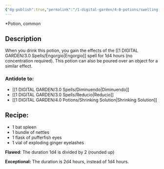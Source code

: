 ```yaml
---
{"dg-publish":true,"permalink":"/1-digital-garden/4-0-potions/swelling-solution/","tags":["potion","yr2","common"]}
---
```


*Potion, common 

## Description

When you drink this potion, you gain the effects of the [[1 DIGITAL GARDEN/3.0 Spells/Engorgio\|Engorgio]] spell for 1d4 hours (no concentration required). This potion can also be poured over an object for a similar effect.

### Antidote to: 
- [[1 DIGITAL GARDEN/3.0 Spells/Diminuendo\|Diminuendo]]
- [[1 DIGITAL GARDEN/3.0 Spells/Reducio\|Reducio]] 
- [[1 DIGITAL GARDEN/4.0 Potions/Shrinking Solution\|Shrinking Solution]]

## Recipe:

- 1 bat spleen
- 1 bundle of nettles
- 1 flask of pufferfish eyes
- 1 vial of exploding ginger eyelashes

**Flawed**:
The duration 1d4 is divided by 2 (rounded up)

**Exceptional:** 
The duration is 2d4 hours, instead of 1d4 hours.